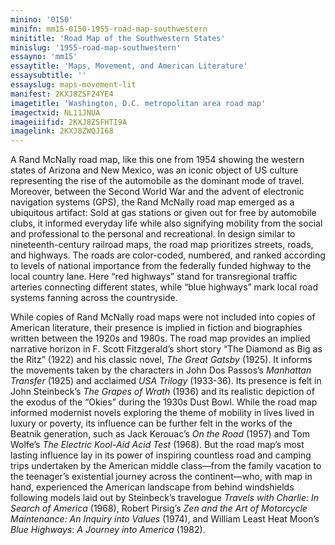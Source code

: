 ```yaml
---
minino: '0150'
minifn: mm15-0150-1955-road-map-southwestern
minititle: 'Road Map of the Southwestern States'
minislug: '1955-road-map-southwestern'
essayno: 'mm15'
essaytitle: 'Maps, Movement, and American Literature'
essaysubtitle: ''
essayslug: maps-movement-lit
manifest: 2KXJ8ZSF24YE4
imagetitle: 'Washington, D.C. metropolitan area road map'
imagectxid: NL11JNUA
imageiiifid: 2KXJ8ZSFHTI9A
imagelink: 2KXJ8ZWQJI68
---
```

A Rand McNally road map, like this one from 1954 showing the western states of Arizona and New Mexico, was an iconic object of US culture representing the rise of the automobile as the dominant mode of travel. Moreover, between the Second World War and the advent of electronic navigation systems (GPS), the Rand McNally road map emerged as a ubiquitous artifact: Sold at gas stations or given out for free by automobile clubs, it informed everyday life while also signifying mobility from the social and professional to the personal and recreational. In design similar to nineteenth-century railroad maps, the road map prioritizes streets, roads, and highways. The roads are color-coded, numbered, and ranked according to levels of national importance from the federally funded highway to the local country lane. Here “red highways” stand for transregional traffic arteries connecting different states, while “blue highways” mark local road systems fanning across the countryside. 

While copies of Rand McNally road maps were not included into copies of American literature, their presence is implied in fiction and biographies written between the 1920s and 1980s. The road map provides an implied narrative horizon in F. Scott Fitzgerald’s short story “The Diamond as Big as the Ritz” (1922) and his classic novel, _The Great Gatsby_ (1925). It informs the movements taken by the characters in John Dos Passos’s _Manhattan Transfer_ (1925) and acclaimed _USA Trilogy_ (1933-36). Its presence is felt in John Steinbeck’s _The Grapes of Wrath_ (1936) and its realistic depiction of the exodus of the “Okies” during the 1930s Dust Bowl. While the road map informed modernist novels exploring the theme of mobility in lives lived in luxury or poverty, its influence can be further felt in the works of the Beatnik generation, such as Jack Kerouac’s _On the Road_ (1957) and Tom Wolfe’s _The Electric Kool-Aid Acid Test_ (1968). But the road map’s most lasting influence lay in its power of inspiring countless road and camping trips undertaken by the American middle class—from the family vacation to the teenager’s existential journey across the continent—who, with map in hand, experienced the American landscape from behind windshields following models laid out by Steinbeck’s travelogue _Travels with Charlie: In Search of America_ (1968), Robert Pirsig’s _Zen and the Art of Motorcycle Maintenance: An Inquiry into Values_ (1974), and William Least Heat Moon’s _Blue Highways_: _A Journey into America_ (1982).

